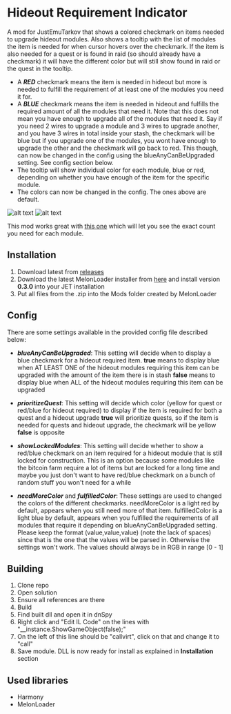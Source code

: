 # Hideout Requirement Indicator

A mod for JustEmuTarkov that shows a colored checkmark on items needed to upgrade hideout modules.
Also shows a tooltip with the list of modules the item is needed for when cursor hovers over the checkmark.
If the item is also needed for a quest or is found in raid (so should already have a checkmark) it will have the different color but will still show found in raid or the quest in the tooltip.

- A **_RED_** checkmark means the item is needed in hideout but more is needed to fulfill the requirement of at least one of the modules you need it for.
- A **_BLUE_** checkmark means the item is needed in hideout and fulfills the required amount of all the modules that need it. Note that this does not mean you have enough to upgrade all of the modules that need it. Say if you need 2 wires to upgrade a module and 3 wires to upgrade another, and you have 3 wires in total inside your stash, the checkmark will be blue but if you upgrade one of the modules, you wont have enough to upgrade the other and the checkmark will go back to red. This though, can now be changed in the config using the blueAnyCanBeUpgraded setting. See config section below.
- The tooltip will show individual color for each module, blue or red, depending on whether you have enough of the item for the specific module.
- The colors can now be changed in the config. The ones above are default.

![alt text](https://github.com/TommySoucy/HideoutRequirementIndicator/blob/main/hub/example0.png "Red example")
![alt text](https://github.com/TommySoucy/HideoutRequirementIndicator/blob/main/hub/example1.png "Quest and blue example")

This mod works great with [this one](https://github.com/JakeLoustone/HideoutShoppingList) which will let you see the exact count you need for each module.

## Installation

1. Download latest from [releases](https://github.com/TommySoucy/HideoutRequirementIndicator/releases)
2. Download the latest MelonLoader installer from [here](https://github.com/LavaGang/MelonLoader/releases) and install version **0.3.0** into your JET installation
3. Put all files from the .zip into the Mods folder created by MelonLoader

## Config

There are some settings available in the provided config file described below:

- **_blueAnyCanBeUpgraded_**: This setting will decide when to display a blue checkmark for a hideout required item. 
      **true** means to display blue when AT LEAST ONE of the hideout modules requiring this item can be upgraded with the amount of the item there is in stash
      **false** means to display blue when ALL of the hideout modules requiring this item can be upgraded
      
- **_prioritizeQuest_**: This setting will decide which color (yellow for quest or red/blue for hideout required) to display if the item is required for both a quest and a hideout upgrade
      **true** will prioritize quests, so if the item is needed for quests and hideout upgrade, the checkmark will be yellow
      **false** is opposite
      
- **_showLockedModules_**: This setting will decide whether to show a red/blue checkmark on an item required for a hideout module that is still locked for construction. This is an option because some modules like the bitcoin farm require a lot of items but are locked for a long time and maybe you just don't want to have red/blue checkmark on a bunch of random stuff you won't need for a while

- **_needMoreColor_** and **_fulfilledColor_**: These settings are used to changed the colors of the different checkmarks. needMoreColor is a light red by default, appears when you still need more of that item. fulfilledColor is a light blue by default, appears when you fulfilled the requirements of all modules that require it depending on blueAnyCanBeUpgraded setting. Please keep the format (value,value,value) (note the lack of spaces) since that is the one that the values will be parsed in. Otherwise the settings won't work. The values should always be in RGB in range [0 - 1]

## Building

1. Clone repo
2. Open solution
3. Ensure all references are there
4. Build
5. Find built dll and open it in dnSpy
6. Right click and "Edit IL Code" on the lines with "__instance.ShowGameObject(false);"
7. On the left of this line should be "callvirt", click on that and change it to "call"
8. Save module. DLL is now ready for install as explained in **Installation** section

## Used libraries

- Harmony
- MelonLoader
